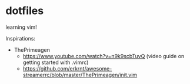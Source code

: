 # dotfiles

learning vim!

Inspirations:
- ThePrimeagen
  - https://www.youtube.com/watch?v=n9k9scbTuvQ (video guide on getting started with .vimrc)
  - https://github.com/erkrnt/awesome-streamerrc/blob/master/ThePrimeagen/init.vim

